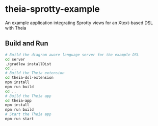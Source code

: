# theia-sprotty-example
An example application integrating Sprotty views for an Xtext-based DSL with Theia

## Build and Run
```bash
# Build the diagram aware language server for the example DSL
cd server
./gradlew installDist
cd ..
# Build the Theia extension
cd theia-dsl-extension
npm install
npm run build
cd ..
# Build the Theia app
cd theia-app
npm install
npm run build
# Start the Theia app
npm run start
```
